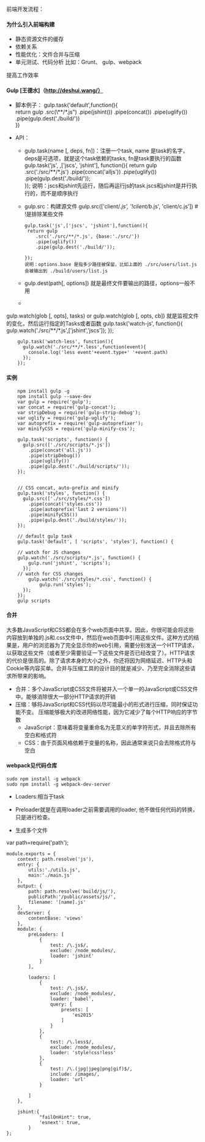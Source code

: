 前端开发流程：
#### 为什么引入前端构建 ####
- 静态资源文件的缓存
- 依赖关系
- 性能优化：文件合并与压缩
- 单元测试、代码分析
比如：Grunt、 gulp、webpack

提高工作效率
#### Gulp [王德水]（http://deshui.wang/） ####
- 脚本例子：
      gulp.task('default',function(){    
      return gulp
              .src(\\*\*/\*.js")
              .pipe(jshint())
              .pipe(concat())
              .pipe(uglify())
              .pipe(gulp.dest('./build/'))        
      })

- API：
  - gulp.task(name [, deps, fn])：注册一个task, name 是task的名字，deps是可选项，就是这个task依赖的tasks, fn是task要执行的函数
        gulp.task('js', ,['jscs', 'jshint'], function(){
         return gulp
            .src('./src/**/*.js')
            .pipe(concat('alljs'))
            .pipe(uglify())
            .pipe(gulp.dest('./build/'));                 
        });
        说明：jscs和jshint先运行，随后再运行js的task.jscs和jshint是并行执行的，而不是顺序执行

  - gulp.src：构建源文件
        gulp.src(['client/*.js', '!client/b*.js', 'client/c.js'])   # !是排除某些文件

        gulp.task('js',['jscs', 'jshint'],function(){
         return gulp
            .src('./src/**/*.js', {base:'./src/'})        
            .pipe(uglify())
            .pipe(gulp.dest('./build/'));

        });
        说明：options.base 是指多少路径被保留，比如上面的 ./src/users/list.js 会被输出到 ./build/users/list.js
  - gulp.dest(path[, options]) 就是最终文件要输出的路径，options一般不用
  -
gulp.watch(glob [, opts], tasks) or gulp.watch(glob [, opts, cb]) 就是监视文件的变化，然后运行指定的Tasks或者函数
        gulp.task('watch-js', function(){
          gulp.watch('./src/**/*.js',['jshint','jscs']);
        });

        gulp.task('watch-less', function(){
          gulp.watch('./src/**/*.less',function(event){
            console.log('less event'+event.type+' '+event.path)
          });
        });
#### 实例 ####
        npm install gulp -g
        npm install gulp --save-dev
        var gulp = require('gulp');
        var concat = require('gulp-concat');
        var stripDebug = require('gulp-strip-debug');
        var uglify = require('gulp-uglify');
        var autoprefix = require('gulp-autoprefixer');
        var minifyCSS = require('gulp-minify-css');

        gulp.task('scripts', function() {
          gulp.src(['./src/scripts/*.js'])
            .pipe(concat('all.js'))
            .pipe(stripDebug())
            .pipe(uglify())
            .pipe(gulp.dest('./build/scripts/'));
        });


        // CSS concat, auto-prefix and minify
        gulp.task('styles', function() {
          gulp.src(['./src/styles/*.css'])
            .pipe(concat('styles.css'))
            .pipe(autoprefix('last 2 versions'))
            .pipe(minifyCSS())
            .pipe(gulp.dest('./build/styles/'));
        });

        // default gulp task
        gulp.task('default', [ 'scripts', 'styles'], function() {   

        // watch for JS changes
        gulp.watch('./src/scripts/*.js', function() {
            gulp.run('jshint', 'scripts');
          });
        // watch for CSS changes
            gulp.watch('./src/styles/*.css', function() {
                gulp.run('styles');
          });
        });
        gulp scripts

#### 合并 ####
大多数JavaScript和CSS都会在多个web页面中共享。因此，你很可能会将这些内容放到单独的.js和.css文件中，然后在web页面中引用这些文件。这种方式的结果是，用户的浏览器为了完全显示你的web引用，需要分别发送一个HTTP请求，以获取这些文件（或者至少需要验证一下这些文件是否已经改变了）。HTTP请求的代价是很高的。除了请求本身的大小之外，你还将因为网络延迟、HTTP头和Cookie等内容买单。合并与压缩工具的设计目的就是减少、乃至完全消除这些请求所带来的影响。

- 合并：多个JavaScript或CSS文件将被并入一个单一的JavaScript或CSS文件中。能够消除很大一部分HTTP请求的开销
- 压缩：够将JavaScript和CSS代码以尽可能最小的形式进行压缩，同时保证功能不变。 压缩能够极大的改进网络性能，因为它减少了每个HTTP响应的字节数
  - JavaScript：意味着将变量重命名为无意义的单字符形式，并且去除所有空白和格式符
  - CSS：由于页面风格依赖于变量的名称，因此通常来说只会去除格式符与空白


#### webpack见代码仓库 ####
    sudo npm install -g webpack
    sudo npm install -g webpack-dev-server

- Loaders:相当于task
- Preloader就是在调用loader之前需要调用的loader, 他不做任何代码的转换，只是进行检查。

- 生成多个文件

var path=require('path');

    module.exports = {
        context: path.resolve('js'),
        entry: {
            utils:'./utils.js',
            main:'./main.js'
        },
        output: {
            path: path.resolve('build/js/'),
            publicPath:'/public/assets/js/',
            filename: '[name].js'
        },
        devServer: {
            contentBase: 'views'
        },
        module: {
            preLoaders: [
                {
                    test: /\.js$/,
                    exclude: /node_modules/,
                    loader: 'jshint'
                }
            ],

            loaders: [
                {
                    test: /\.js$/,
                    exclude: /node_modules/,
                    loader: 'babel',
                    query: {
                        presets: [
                            'es2015'
                        ]
                    }
                },
                {
                    test: /\.less$/,
                    exclude: /node_modules/,
                    loader: 'style!css!less'
                },
                {
                    test: /\.(jpg|jpeg|png|gif)$/,
                    include: /images/,
                    loader: 'url'
                }

            ]        
        },

        jshint:{
                "failOnHint": true,
                'esnext': true,          
            }
    };
